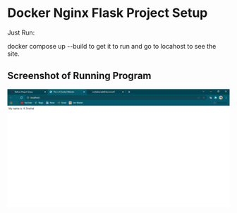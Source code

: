 # Docker Nginx Flask Project Setup

Just Run:

docker compose up --build to get it to run and go to locahost to see the site.

## Screenshot of Running Program

![Running Program](screenshots/sk_commit_1.png)
